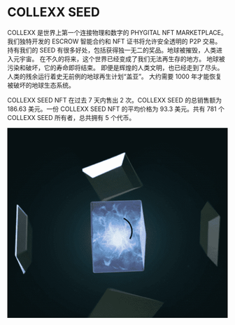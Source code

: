 # COLLEXX SEED

COLLEXX 是世界上第一个连接物理和数字的 PHYGITAL NFT MARKETPLACE。 我们独特开发的 ESCROW 智能合约和 NFT 证书将允许安全透明的 P2P 交易。 持有我们的 SEED 有很多好处，包括获得独一无二的奖品。地球被摧毁，人类进入元宇宙。
在不久的将来，这个世界已经变成了我们无法再生存的地方。 地球被污染和破坏，它的寿命即将结束。 即便是辉煌的人类文明，也已经走到了尽头。 人类的残余运行着史无前例的地球再生计划“盖亚”。 大约需要 1000 年才能恢复被破坏的地球生态系统。

COLLEXX SEED NFT 在过去 7 天内售出 2 次。COLLEXX SEED 的总销售额为 186.63 美元。一份 COLLEXX SEED NFT 的平均价格为 93.3 美元。共有 781 个 COLLEXX SEED 所有者，总共拥有 5 个代币。



![NFT](微信截图_20220902155952.png)
